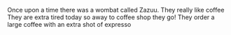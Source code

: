 Once upon a time there was a wombat called Zazuu.
They really like coffee
They are extra tired today so away to coffee shop they go!
They order a large coffee with an extra shot of expresso


